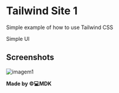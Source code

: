 # Tailwind Site 1

Simple example of how to use Tailwind CSS

Simple UI
## Screenshots

![imagem1](https://user-images.githubusercontent.com/33373038/196897586-a83a00a5-85eb-4aa1-a0f7-629c7a467fd9.png)

**Made by ©💻MDK**
